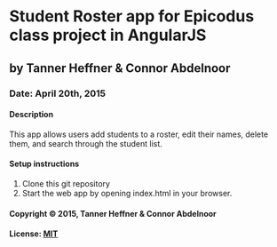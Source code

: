 # Student Roster app for Epicodus class project in AngularJS
## by Tanner Heffner & Connor Abdelnoor
### Date: April 20th, 2015
#### Description

This app allows users add students to a roster, edit their names, delete them, and search through the student list.

#### Setup instructions
1. Clone this git repository
2. Start the web app by opening index.html in your browser.

#### Copyright © 2015, Tanner Heffner & Connor Abdelnoor

#### License: [MIT](https://github.com/twbs/bootstrap/blob/master/LICENSE)  
